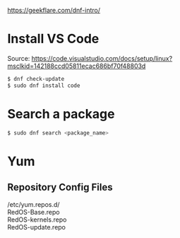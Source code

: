 https://geekflare.com/dnf-intro/

# Install VS Code
Source: https://code.visualstudio.com/docs/setup/linux?msclkid=142188ccd05811ecac686bf70f48803d
```bash
$ dnf check-update
$ sudo dnf install code
```
# Search a package
```bash
$ sudo dnf search <package_name>
```
# Yum
## Repository Config Files
/etc/yum.repos.d/  
RedOS-Base.repo  
RedOS-kernels.repo  
RedOS-update.repo  
